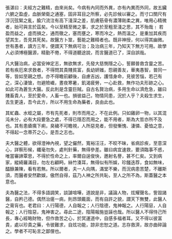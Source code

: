 張湛曰︰夫經方之難精，由來尚矣。今病有內同而外異，亦有內異而外同，故五臟六腑之盈虛，血脈榮衛之通塞，固非耳目之所察，必先診候以審之。而寸口關尺有浮沉弦緊之亂，腧穴流注有高下淺深之差，肌膚筋骨有濃薄剛柔之異，唯用心精微者，始可與言於茲矣。今以至精至微之事，求之於至粗至淺之思，其不殆哉﹗ 若盈而益之，虛而損之，通而徹之，塞而壅之，寒而冷之，熱而溫之，是重加其疾而望其生，吾見其死矣。故醫方卜筮，藝能之難精者也。既非神授，何以得其幽微。世有愚者，讀方三年，便謂天下無病可治；及治病三年，乃知天下無方可用。故學人必須博極醫源，精勤不倦，不得道聽途說，而言醫道已了，深自誤哉。

凡大醫治病，必當安神定志，無欲無求，先發大慈惻隱之心，誓願普救含靈之苦。若有疾厄來求救者，不得問其貴賤貧富，長幼妍媸，怨親善友，華夷愚智，普同一等，皆如至親之想。亦不得瞻前顧後，自慮吉凶，護惜身命，見彼苦惱，若己有之，深心淒愴，勿避險巇，晝夜寒暑，飢渴疲勞，一心赴救，無作功夫形跡之心。如此可為蒼生大醫。反此則是含靈巨賊。自古名賢治病，多用生命以濟危急，雖曰賤畜貴人，至於愛命，人畜一也。損彼益己，物情同患，況於人乎？夫殺生求生，去生更遠，吾今此方，所以不用生命為藥者，良由此也。

其虻蟲、水蛭之屬，市有先死者，則市而用之，不在此例。只如雞卵一物，以其混沌未分，必有大段要急之處，不得已隱忍而用之，能不用者，斯為大哲亦所不及也。其有患瘡痍下痢，臭穢不可瞻視，人所惡見者，但發慚愧、淒憐、憂恤之意，不得起一念蒂芥之心，是吾之志也。

夫大醫之體，欲得澄神內視，望之儼然，寬裕汪汪，不皎不昧，省病診疾，至意深心，詳察形候，纖毫勿失，處判針藥，無得參差。雖曰病宜速救，要須臨事不惑，唯當審諦覃思，不得於性命之上，率爾自逞俊快，邀射名譽，甚不仁矣。又到病家，縱綺羅滿目，勿左右顧眄，絲竹湊耳，無得似有所娛，珍饈迭荐，食如無味，醽醁兼陳，看有若無。所以爾者，夫一人向隅，滿堂不樂，而況病患苦楚，不離斯須，而醫者安然歡娛，傲然自得，茲乃人神之所共恥，至人之所不為，斯蓋醫之本意也。

夫為醫之法，不得多語調笑，談謔喧嘩，道說是非，議論人物，炫耀聲名，訾毀諸醫，自矜己德。偶然治瘥一病，則昂頭戴面，而有自許之貌，謂天下無雙，此醫人之膏肓也。老君曰︰人行陽德，人自報之；人行陰德，鬼神報之。人行陽惡，人自報之；人行陰惡，鬼神害之。尋此二途，陰陽報施豈誣也哉。所以醫人不得恃己所長，專心經略財物，但作救苦之心，於冥運道中，自感多福者耳。又不得以彼富貴，處以珍貴之藥，令彼難求，自炫功能，諒非忠恕之道。志存救濟，故亦曲碎論之。學者不可恥言之鄙俚也。